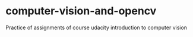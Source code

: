 # computer-vision-and-opencv
Practice of assignments of course udacity introduction to computer vision
